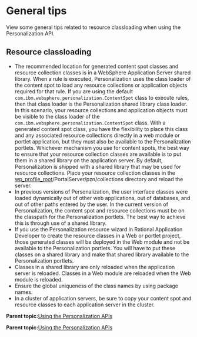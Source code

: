 # General tips

View some general tips related to resource classloading when using the Personalization API.

## Resource classloading

-   The recommended location for generated content spot classes and resource collection classes is in a WebSphere Application Server shared library. When a rule is executed, Personalization uses the class loader of the content spot to load any resource collections or application objects required for that rule. If you are using the default `com.ibm.websphere.personalization.ContentSpot` class to execute rules, then that class loader is the Personalization shared library class loader. In this scenario, your resource collections and application objects must be visible to the class loader of the `com.ibm.websphere.personalization.ContentSpot` class. With a generated content spot class, you have the flexibility to place this class and any associated resource collections directly in a web module or portlet application, but they must also be available to the Personalization portlets. Whichever mechanism you use for content spots, the best way to ensure that your resource collection classes are available is to put them in a shared library on the application server. By default, Personalization is shipped with a shared library that may be used for resource collections. Place your resource collection classes in the [wp\_profile\_root](../reference/wpsdirstr.md#wp_profile_root)/PortalServer/pzn/collections directory and reload the server.
-   In previous versions of Personalization, the user interface classes were loaded dynamically out of other web applications, out of databases, and out of other paths entered by the user. In the current version of Personalization, the content spot and resource collections must be on the classpath for the Personalization portlets. The best way to achieve this is through use of a shared library.
-   If you use the Personalization resource wizard in Rational Application Developer to create the resource classes in a Web or portlet project, those generated classes will be deployed in the Web module and not be available to the Personalization portlets. You will have to put these classes on a shared library and make that shared library available to the Personalization portlets.
-   Classes in a shared library are only reloaded when the application server is reloaded. Classes in a Web module are reloaded when the Web module is reloaded.
-   Ensure the global uniqueness of the class names by using package names.
-   In a cluster of application servers, be sure to copy your content spot and resource classes to each application server in the cluster.

**Parent topic:**[Using the Personalization APIs](../pzn/pzn_using_apis.md)

**Parent topic:**[Using the Personalization APIs](../pzn/pzn_using_apis.md)

